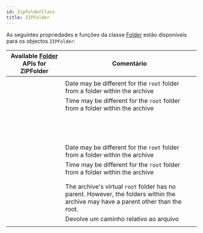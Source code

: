 ```yaml
---
id: ZipFolderClass
title: ZIPFolder
---
```



As seguintes propriedades e funções da classe [Folder](FolderClass.md) estão disponíveis para os objectos `ZIPFolder`:

| Available [Folder](FolderClass.md) APIs for ZIPFolder                                            | Comentário                                                                                                                        |
| ------------------------------------------------------------------------------------------------ | --------------------------------------------------------------------------------------------------------------------------------- |
| [<!-- INCLUDE #directory.copyTo().Syntax -->](FolderClass.md#copyto)                   |                                                                                                                                   |
| [<!-- INCLUDE #directory.creationDate.Syntax -->](FolderClass.md#creationdate)         | Date may be different for the `root` folder from a folder within the archive                                                      |
| [<!-- INCLUDE #directory.creationTime.Syntax -->](FolderClass.md#creationtime)         | Time may be different for the `root` folder from a folder within the archive                                                      |
| [<!-- INCLUDE #directory.exists.Syntax -->](FolderClass.md#exists)                     |                                                                                                                                   |
| [<!-- INCLUDE #directory.extension.Syntax -->](FolderClass.md#extension)               |                                                                                                                                   |
| [<!-- INCLUDE #directory.file().Syntax -->](FolderClass.md#file)                       |                                                                                                                                   |
| [<!-- INCLUDE #directory.files().Syntax -->](FolderClass.md#files)                     |                                                                                                                                   |
| [<!-- INCLUDE #directory.folder().Syntax -->](FolderClass.md#folder)                   |                                                                                                                                   |
| [<!-- INCLUDE #directory.folders().Syntax -->](FolderClass.md#folders)                 |                                                                                                                                   |
| [<!-- INCLUDE #directory.fullName.Syntax -->](FolderClass.md#fullname)                 |                                                                                                                                   |
| [<!-- INCLUDE #directory.getIcon().Syntax -->](FolderClass.md#geticon)                 |                                                                                                                                   |
| [<!-- INCLUDE #directory.hidden.Syntax -->](FolderClass.md#hidden)                     |                                                                                                                                   |
| [<!-- INCLUDE #directory.isAlias.Syntax -->](FolderClass.md#isalias)                   |                                                                                                                                   |
| [<!-- INCLUDE #directory.isFile.Syntax -->](FolderClass.md#isfile)                     |                                                                                                                                   |
| [<!-- INCLUDE #directory.isFolder.Syntax -->](FolderClass.md#isfolder)                 |                                                                                                                                   |
| [<!-- INCLUDE #directory.isPackage.Syntax -->](FolderClass.md#ispackage)               |                                                                                                                                   |
| [<!-- INCLUDE #directory.modificationDate.Syntax -->](FolderClass.md#modificationdate) | Date may be different for the `root` folder from a folder within the archive                                                      |
| [<!-- INCLUDE #directory.modificationTime.Syntax -->](FolderClass.md#modificationtime) | Time may be different for the `root` folder from a folder within the archive                                                      |
| [<!-- INCLUDE #directory.name.Syntax -->](FolderClass.md#name)                         |                                                                                                                                   |
| [<!-- INCLUDE #directory.original.Syntax -->](FolderClass.md#original)                 |                                                                                                                                   |
| [<!-- INCLUDE #directory.parent.Syntax -->](FolderClass.md#parent)                     | The archive's virtual `root` folder has no parent. However, the folders within the archive may have a parent other than the root. |
| [<!-- INCLUDE #directory.path.Syntax -->](FolderClass.md#path)                         | Devolve um caminho relativo ao arquivo                                                                                            |
| [<!-- INCLUDE #directory.platformPath.Syntax -->](FolderClass.md#platformpath)         |                                                                                                                                   |
